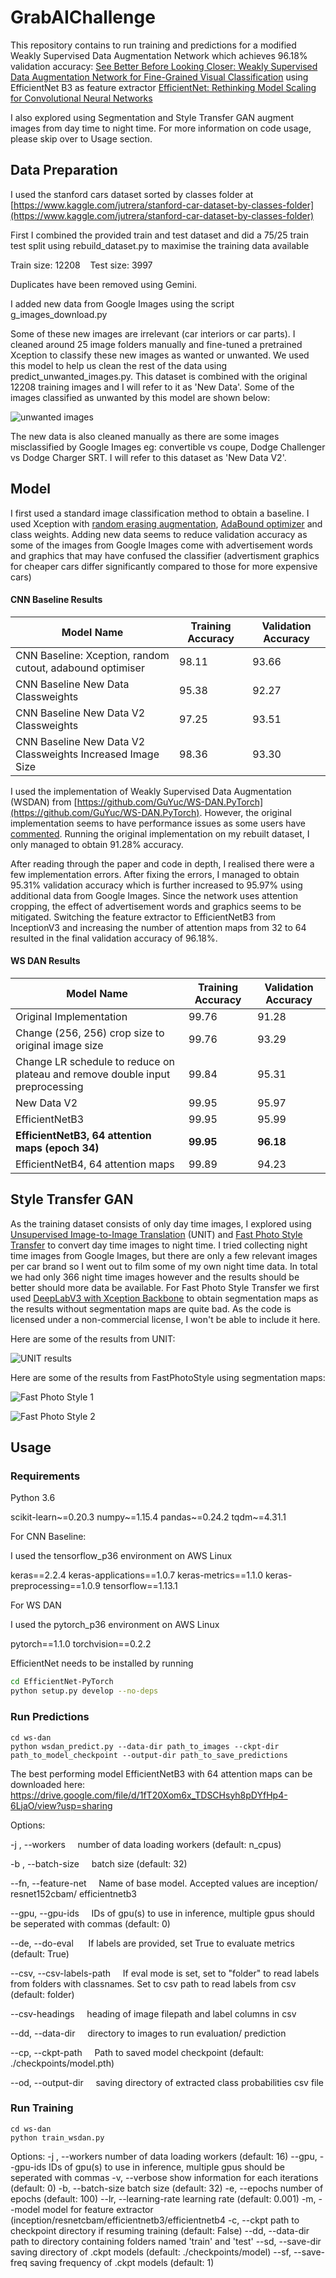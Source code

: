 # GrabAIChallenge

This repository contains to run training and predictions for a modified Weakly Supervised Data Augmentation Network which achieves 96.18% validation accuracy: [See Better Before Looking Closer: Weakly Supervised Data Augmentation Network for Fine-Grained Visual Classification](https://arxiv.org/abs/1901.09891) using EfficientNet B3 as feature extractor [EfficientNet: Rethinking Model Scaling for Convolutional Neural Networks](https://arxiv.org/abs/1905.11946) 

I also explored using Segmentation and Style Transfer GAN augment images from day time to night time. For more information on code usage, please skip over to Usage section.



## Data Preparation

I used the stanford cars dataset sorted by classes folder at [https://www.kaggle.com/jutrera/stanford-car-dataset-by-classes-folder](https://www.kaggle.com/jutrera/stanford-car-dataset-by-classes-folder)

First I combined the provided train and test dataset and did a 75/25 train test split using rebuild_dataset.py to maximise the training data available

Train size: 12208    Test size: 3997

Duplicates have been removed using Gemini.

I added new data from Google Images using the script g_images_download.py

Some of these new images are irrelevant (car interiors or car parts). I cleaned around 25 image folders manually and fine-tuned a pretrained Xception to classify these new images as wanted or unwanted. We used this model to help us clean the rest of the data using predict_unwanted_images.py. This dataset is combined with the original 12208 training images and I will refer to it as 'New Data'. Some of the images classified as unwanted by this model are shown below:

![unwanted images](images/unwanted_google_images.jpg)

The new data is also cleaned manually as there are some images misclassified by Google Images eg: convertible vs coupe, Dodge Challenger vs Dodge Charger SRT. I will refer to this dataset as 'New Data V2'.

## Model

I first used a standard image classification method to obtain a baseline. I used Xception with [random erasing augmentation](https://github.com/yu4u/cutout-random-erasing), [AdaBound optimizer](https://github.com/titu1994/keras-adabound) and class weights. Adding new data seems to reduce validation accuracy as some of the images from Google Images come with advertisement words and graphics that may have confused the classifier (advertisment graphics for cheaper cars differ significantly compared to those for more expensive cars)

#### CNN Baseline Results

| Model Name                                                 | Training Accuracy | Validation Accuracy |
| ---------------------------------------------------------- | ----------------- | ------------------- |
| CNN Baseline: Xception, random cutout, adabound optimiser  | 98.11             | 93.66               |
| CNN Baseline New Data Classweights                         | 95.38             | 92.27               |
| CNN Baseline New Data V2 Classweights                      | 97.25             | 93.51               |
| CNN Baseline New Data V2 Classweights Increased Image Size | 98.36             | 93.30               |



I used the implementation of Weakly Supervised Data Augmentation (WSDAN) from [https://github.com/GuYuc/WS-DAN.PyTorch](https://github.com/GuYuc/WS-DAN.PyTorch). However, the original implementation seems to have performance issues as some users have [commented](https://github.com/GuYuc/WS-DAN.PyTorch/issues/1). Running the original implementation on my rebuilt dataset, I only managed to obtain 91.28% accuracy.



After reading through the paper and code in depth, I realised there were a few implementation errors. After fixing the errors, I managed to obtain 95.31% validation accuracy which is further increased to 95.97% using additional data from Google Images. Since the network uses attention cropping, the effect of advertisement words and graphics seems to be mitigated.  Switching the feature extractor to EfficientNetB3 from InceptionV3 and increasing the number of attention maps from 32 to 64 resulted in the final validation accuracy of 96.18%.

#### WS DAN Results

| Model Name                                                                    | Training Accuracy | Validation Accuracy |
| ----------------------------------------------------------------------------- | ----------------- | ------------------- |
| Original Implementation                                                       | 99.76             | 91.28               |
| Change (256, 256) crop size to original image size                            | 99.76             | 93.29               |
| Change LR schedule to reduce on plateau and remove double input preprocessing | 99.84             | 95.31               |
| New Data V2                                                                   | 99.95             | 95.97               |
| EfficientNetB3                                                                | 99.95             | 95.99               |
| **EfficientNetB3, 64 attention maps (epoch 34)**                              | **99.95**         | **96.18**           |
| EfficientNetB4, 64 attention maps                                             | 99.89             | 94.23               |



## Style Transfer GAN

As the training dataset consists of only day time images, I explored using [Unsupervised Image-to-Image Translation](https://github.com/mingyuliutw/UNIT) (UNIT) and [Fast Photo Style Transfer](https://github.com/NVIDIA/FastPhotoStyle) to convert day time images to night time. I tried collecting night time images from Google Images, but there are only a few relevant images per car brand so I went out to film some of my own night time data. In total we had only 366 night time images however and the results should be better should more data be available. For Fast Photo Style Transfer we first used [DeepLabV3 with Xception Backbone](https://github.com/tensorflow/models/tree/master/research/deeplab) to obtain segmentation maps as the results without segmentation maps are quite bad. As the code is licensed under a non-commercial license, I won't be able to include it here.

Here are some of the results from UNIT:

![UNIT results](images/gen_a2b_test_00016000.jpg)



Here are some of the results from FastPhotoStyle using segmentation maps:

![Fast Photo Style 1](images/01317.jpg)

![Fast Photo Style 2](images/02425.jpg)



## Usage

### Requirements

Python 3.6

scikit-learn~=0.20.3 numpy~=1.15.4 pandas~=0.24.2 tqdm~=4.31.1



For CNN Baseline:

I used the tensorflow_p36 environment on AWS Linux

keras==2.2.4 keras-applications==1.0.7 keras-metrics==1.1.0 keras-preprocessing==1.0.9 tensorflow==1.13.1



For WS DAN

I used the pytorch_p36 environment on AWS Linux

pytorch==1.1.0 torchvision==0.2.2

EfficientNet needs to be installed by running

```bash
cd EfficientNet-PyTorch
python setup.py develop --no-deps
```

### Run Predictions

```
cd ws-dan
python wsdan_predict.py --data-dir path_to_images --ckpt-dir path_to_model_checkpoint --output-dir path_to_save_predictions
```

The best performing model EfficientNetB3 with 64 attention maps can be downloaded here: https://drive.google.com/file/d/1fT20Xom6x_TDSCHsyh8pDYfHp4-6LjaO/view?usp=sharing

Options:

  -j , --workers
                            number of data loading workers (default: n_cpus)

  -b , --batch-size
                            batch size (default: 32)

  --fn, --feature-net
                            Name of base model. Accepted values are
                        inception/ resnet152cbam/ efficientnetb3

  --gpu, --gpu-ids
                            IDs of gpu(s) to use in inference, multiple gpus
                        should be seperated with commas (default: 0)

  --de, --do-eval
                            If labels are provided, set True to evaluate metrics
                        (default: True)

  --csv, --csv-labels-path
                            If eval mode is set, set to "folder" to read labels
                        from folders with classnames. Set to csv path to read labels from csv (default: folder)

  --csv-headings
                            heading of image filepath and label columns in csv

  --dd, --data-dir
                            directory to images to run evaluation/ prediction

  --cp, --ckpt-path
                            Path to saved model checkpoint (default:
                        ./checkpoints/model.pth)

  --od, --output-dir
                            saving directory of extracted class probabilities csv
                        file



### Run Training

```
cd ws-dan
python train_wsdan.py 
```

Options:
  -j , --workers
                        number of data loading workers (default: 16)
  --gpu, --gpu-ids
                        IDs of gpu(s) to use in inference, multiple gpus
                        should be seperated with commas
  -v, --verbose
                        show information for each <verbose> iterations
                        (default: 0)
  -b, --batch-size
                        batch size (default: 32)
  -e, --epochs
                        number of epochs (default: 100)
  --lr, --learning-rate
                        learning rate (default: 0.001)
  -m, --model
                        model for feature extractor
                        (inception/resnetcbam/efficientnetb3/efficientnetb4
  -c, --ckpt  path to checkpoint directory if resuming training
                        (default: False)
  --dd, --data-dir
                        path to directory containing folders named 'train' and 'test'
  --sd, --save-dir
                        saving directory of .ckpt models (default:
                        ./checkpoints/model)
  --sf, --save-freq
                        saving frequency of .ckpt models (default: 1)
